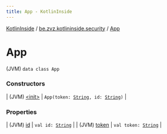 ```yaml
---
title: App - KotlinInside
---
```


[KotlinInside](../../index.html) / [be.zvz.kotlininside.security](../index.html) / [App](./index.html)

# App

(JVM) `data class App`

### Constructors

| (JVM) [&lt;init&gt;](-init-.html) | `App(token: `[`String`](https://kotlinlang.org/api/latest/jvm/stdlib/kotlin/-string/index.html)`, id: `[`String`](https://kotlinlang.org/api/latest/jvm/stdlib/kotlin/-string/index.html)`)` |

### Properties

| (JVM) [id](id.html) | `val id: `[`String`](https://kotlinlang.org/api/latest/jvm/stdlib/kotlin/-string/index.html) |
| (JVM) [token](token.html) | `val token: `[`String`](https://kotlinlang.org/api/latest/jvm/stdlib/kotlin/-string/index.html) |

